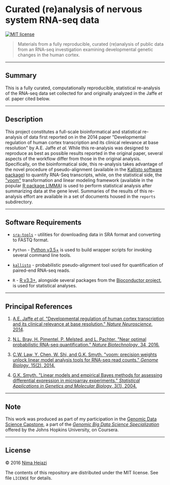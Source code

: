 # Curated (re)analysis of nervous system RNA-seq data

[![MIT
license](http://img.shields.io/badge/license-MIT-brightgreen.svg)](http://opensource.org/licenses/MIT)

> Materials from a fully reproducible, curated (re)analysis of public data from
> an RNA-seq investigation examining developmental genetic changes in the human
> cortex.

---

## Summary

This is a fully curated, computationally reproducible, statistical re-analysis
of the RNA-seq data set collected for and originally analyzed in the Jaffe _et
al._ paper cited below.

---

## Description

This project constitutes a full-scale bioinformatical and statistical
re-analysis of data first reported on in the 2014 paper "Developmental
regulation of human cortex transcription and its clinical relevance at base
resolution" by A.E. Jaffe _et al._ While this re-analysis was designed to
reproduce as best as possible results reported in the original paper, several
aspects of the workflow differ from those in the original analysis.
Specifically, on the bioinformatical side, this re-analysis takes advantage of
the novel procedure of pseudo-alignment (available in the [Kallisto software
package](https://pachterlab.github.io/kallisto/about)) to quantify RNA-Seq
transcripts, while, on the statistical side, the
["voom"](https://genomebiology.biomedcentral.com/articles/10.1186/gb-2014-15-2-r29)
transformation and linear modeling framework (available in the popular [R
package LIMMA](http://bioconductor.org/packages/release/bioc/html/limma.html))
is used to perform statistical analysis after summarizing data at the gene
level. Summaries of the results of this re-analysis effort are available in a
set of documents housed in the `reports` subdirectory.

---

## Software Requirements

* [`sra-tools`](https://github.com/ncbi/sra-tools) - utilities for downloading
    data in SRA format and converting to FASTQ format.

* `Python` - [Python v3.5+](https://www.python.org/downloads/) is used to build
    wrapper scripts for invoking several command line tools.

* [`kallisto`](https://pachterlab.github.io/kallisto/) - probabilistic
    pseudo-alignment tool used for quantification of paired-end RNA-seq reads.

* `R` - [R v3.3+](https://www.r-project.org), alongside several packages from
    the [Bioconductor project](http://www.bioconductor.org), is used for
    statistical analyses.

---

## Principal References

1. [A.E. Jaffe _et al_. "Developmental regulation of human cortex transcription
    and its clinical relevance at base resolution." _Nature Neuroscience_,
    2014](http://www.nature.com/neuro/journal/v18/n1/abs/nn.3898.html).

2. [N.L. Bray, H. Pimentel, P. Melsted, and L. Pachter. "Near optimal
    probabilistic RNA-seq quantification." _Nature Biotechnology_, 34,
    2016.](http://www.nature.com/nbt/journal/v34/n5/full/nbt.3519.html)

3. [C.W. Law, Y. Chen, W. Shi, and G.K. Smyth. "voom: precision weights unlock
    linear model analysis tools for RNA-seq read counts." _Genome Biology_,
    15(2),
    2014.](https://genomebiology.biomedcentral.com/articles/10.1186/gb-2014-15-2-r29)

4. [G.K. Smyth. "Linear models and empirical Bayes methods for assessing
    differential expression in microarray experiments." _Statistical
    Applications in Genetics and Molecular Biology_, 3(1),
    2004.](http://www.statsci.org/smyth/pubs/ebayes.pdf)

---

## Note

This work was produced as part of  my participation in the [Genomic Data
Science Capstone](https://www.coursera.org/learn/genomic-data-science-project),
a part of the [_Genomic Big Data Science
Specialization_](https://www.coursera.org/specializations/genomic-data-science)
offered by the Johns Hopkins University, on Coursera.

---

## License

&copy; 2016 [Nima Hejazi](http://nimahejazi.org)

The contents of this repository are distributed under the MIT license. See file
`LICENSE` for details.
